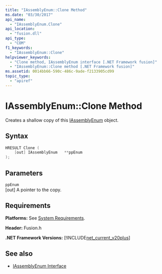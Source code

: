 ```yaml
---
title: "IAssemblyEnum::Clone Method"
ms.date: "03/30/2017"
api_name: 
  - "IAssemblyEnum.Clone"
api_location: 
  - "fusion.dll"
api_type: 
  - "COM"
f1_keywords: 
  - "IAssemblyEnum::Clone"
helpviewer_keywords: 
  - "Clone method, IAssemblyEnum interface [.NET Framework fusion]"
  - "IAssemblyEnum::Clone method [.NET Framework fusion]"
ms.assetid: 0014bb66-590c-486c-9ade-f2133905cd99
topic_type: 
  - "apiref"
---
```

# IAssemblyEnum::Clone Method
Creates a shallow copy of this [IAssemblyEnum](iassemblyenum-interface.md) object.  
  
## Syntax  
  
```cpp  
HRESULT Clone (  
    [out] IAssemblyEnum   **ppEnum  
);  
```  
  
## Parameters  
 `ppEnum`  
 [out] A pointer to the copy.  
  
## Requirements  
 **Platforms:** See [System Requirements](../../get-started/system-requirements.md).  
  
 **Header:** Fusion.h  
  
 **.NET Framework Versions:** [!INCLUDE[net_current_v20plus](../../../../includes/net-current-v20plus-md.md)]  
  
## See also

- [IAssemblyEnum Interface](iassemblyenum-interface.md)
